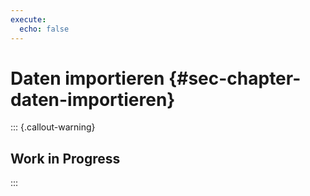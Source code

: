 ```yaml
---
execute: 
  echo: false
---
```


# Daten importieren {#sec-chapter-daten-importieren}


::: {.callout-warning}
## Work in Progress
:::